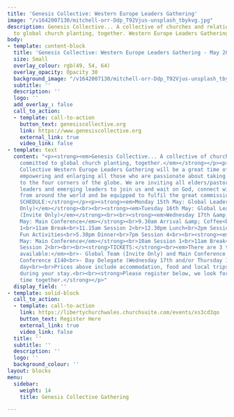 ```yaml
---
title: 'Genesis Collective: Western Europe Leaders Gathering'
image: "/v1642007130/mitchell-orr-Ddp_T92Vjus-unsplash_tbykvg.jpg"
description: Genesis Collective... A collective of churches and relationships committed
  to global church planting, together. Western Europe Leaders Gathering - May 2023.
body:
- template: content-block
  title: 'Genesis Collective: Western Europe Leaders Gathering - May 2023'
  size: Small
  overlay_colour: rgb(49, 54, 64)
  overlay_opacity: Opacity 30
  background_image: "/v1642007130/mitchell-orr-Ddp_T92Vjus-unsplash_tbykvg.jpg"
  subtitle: ''
  description: ''
  logo: ''
  add_overlay_: false
  call_to_action:
  - template: call-to-action
    button_text: genesiscollective.org
    link: https://www.genesiscollective.org
    external_link: true
    video_link: false
- template: text
  content: "<p><strong><em>Genesis Collective... A collective of churches and relationships
    committed to global church planting, together.</em></strong></p><p>Our Genesis
    Collective Western Europe Leaders Gathering will be a great time of equipping,
    empowering and enlarging all those who are passionate about taking the gospel
    to the four corners of the globe. We are inviting all elders/pastors, other ministry
    leaders and emerging leaders to join us and wait on God, connect with other leaders
    from around the world and be equipped to fulfil the great commission.</p><p></p><p><strong>PROPOSED
    SCHEDULE:</strong></p><p><strong><em>Monday 15th May: Global Leadership Days (Invite
    Only)</em></strong><br><br><strong><em>Tuesday 16th May: Global Leadership Days
    (Invite Only)</em></strong><br><br><strong><em>Wednesday 17th &amp; Thursday 18th
    May: Main Conference</em></strong><br>9.30am Arrival &amp; Coffee<br>10am Session
    1<br>11am Break<br>11.15am Session 2<br>12.30pm Lunch<br>2pm Session 3<br>3-5.30pm
    Fun Activities<br>5.30pm Dinner<br>7pm Session 4<br><br><strong><em>Friday 19th
    May: Main Conference</em></strong><br>10am Session 1<br>11am Break<br>11.15am
    Session 2<br><br><br><strong>TICKETS:</strong><br><em>There are 3 types of tickets
    available:</em><br>- Global Team (Invite Only) and Main Conference £220<br>- Main
    Conference £140<br>- Day Delegate (Wednesday 17th and/or Thursday 18th) £28 per
    day<br><br>Prices above include accommodation, food and local trips/activities
    during your stay.<br><br><strong>Please register below, we look forward to spending
    time together.</strong></p>"
  display_field: ''
- template: solid-block
  call_to_action:
  - template: call-to-action
    link: https://libertychurchwales.churchsuite.com/events/xs3cd3qo
    button_text: Register Here
    external_link: true
    video_link: false
  title: ''
  subtitle: ''
  description: ''
  logo: ''
  background_colour: ''
layout: blocks
menu:
  sidebar:
    weight: 14
    title: Genesis Collective Gathering

---
```

